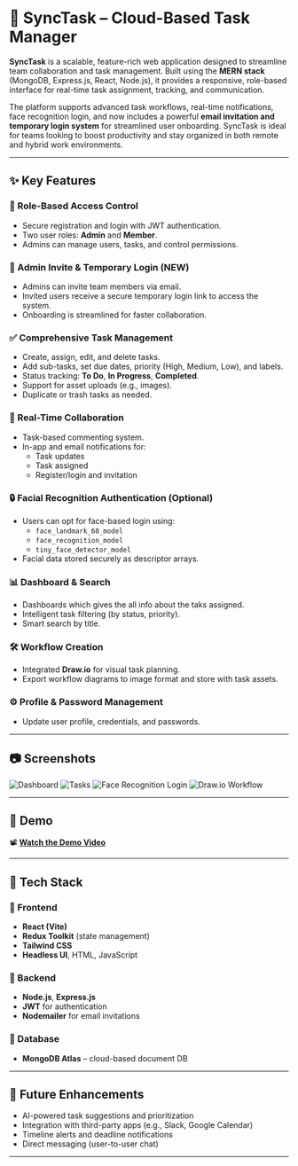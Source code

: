 # 🚀 SyncTask – Cloud-Based Task Manager

**SyncTask** is a scalable, feature-rich web application designed to streamline team collaboration and task management. Built using the **MERN stack** (MongoDB, Express.js, React, Node.js), it provides a responsive, role-based interface for real-time task assignment, tracking, and communication.

The platform supports advanced task workflows, real-time notifications, face recognition login, and now includes a powerful **email invitation and temporary login system** for streamlined user onboarding. SyncTask is ideal for teams looking to boost productivity and stay organized in both remote and hybrid work environments.

---

## ✨ Key Features

### 👤 Role-Based Access Control
- Secure registration and login with JWT authentication.
- Two user roles: **Admin** and **Member**.
- Admins can manage users, tasks, and control permissions.

### 📩 Admin Invite & Temporary Login (NEW)
- Admins can invite team members via email.
- Invited users receive a secure temporary login link to access the system.
- Onboarding is streamlined for faster collaboration.

### ✅ Comprehensive Task Management
- Create, assign, edit, and delete tasks.
- Add sub-tasks, set due dates, priority (High, Medium, Low), and labels.
- Status tracking: **To Do**, **In Progress**, **Completed**.
- Support for asset uploads (e.g., images).
- Duplicate or trash tasks as needed.

### 💬 Real-Time Collaboration
- Task-based commenting system.
- In-app and email notifications for:
  - Task updates
  - Task assigned
  - Register/login and invitation

### 🔒 Facial Recognition Authentication (Optional)
- Users can opt for face-based login using:
  - `face_landmark_68_model`
  - `face_recognition_model`
  - `tiny_face_detector_model`
- Facial data stored securely as descriptor arrays.

### 📊 Dashboard & Search
- Dashboards which gives the all info about the taks assigned.
- Intelligent task filtering (by status, priority).
- Smart search by title.

### 🛠️ Workflow Creation
- Integrated **Draw.io** for visual task planning.
- Export workflow diagrams to image format and store with task assets.

### ⚙️ Profile & Password Management
- Update user profile, credentials, and passwords.

---

## 📷 Screenshots

![Dashboard](https://drive.google.com/uc?export=view&id=1svmd6JT_nXAJEoxfSmWf8GFvesXI2qA_)
![Tasks](https://drive.google.com/uc?export=view&id=1wn5jZ-Klsmsf-Zbv01L585S0zMLxqQxx)
![Face Recognition Login](https://drive.google.com/uc?export=view&id=1_-1Dzmd1YGry_6qeeESM9hA-9HQ7Jix-)
![Draw.io Workflow](https://drive.google.com/uc?export=view&id=1ky-NRPf5XDyI3hMABGgNHw43vx_sHfRz)

---

## 🎥 Demo

📽️ [**Watch the Demo Video**](https://drive.google.com/uc?export=download&id=14x7DYadF9gMUaH8Yx1fqOcdHXVwPczap)

---

## 🧰 Tech Stack

### 🔹 Frontend
- **React (Vite)**
- **Redux Toolkit** (state management)
- **Tailwind CSS**
- **Headless UI**, HTML, JavaScript

### 🔹 Backend
- **Node.js**, **Express.js**
- **JWT** for authentication
- **Nodemailer** for email invitations

### 🔹 Database
- **MongoDB Atlas** – cloud-based document DB

---

## 🔮 Future Enhancements
- AI-powered task suggestions and prioritization
- Integration with third-party apps (e.g., Slack, Google Calendar)
- Timeline alerts and deadline notifications
- Direct messaging (user-to-user chat)

---




